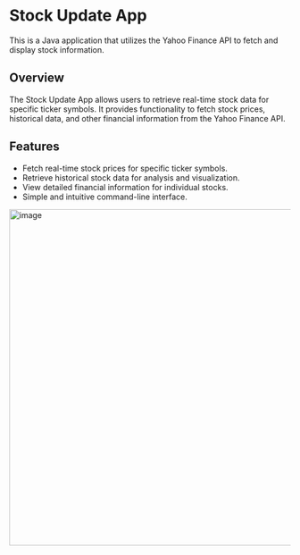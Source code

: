 # Stock Update App

This is a Java application that utilizes the Yahoo Finance API to fetch and display stock information.

## Overview

The Stock Update App allows users to retrieve real-time stock data for specific ticker symbols. It provides functionality to fetch stock prices, historical data, and other financial information from the Yahoo Finance API.

## Features

- Fetch real-time stock prices for specific ticker symbols.
- Retrieve historical stock data for analysis and visualization.
- View detailed financial information for individual stocks.
- Simple and intuitive command-line interface.

<img width="602" alt="image" src="https://github.com/mritunjaypandey2k24/Citibank_Stock_update_App/assets/159616921/694b5701-a8b1-4b7c-a9cd-6ac4d591fc7b">
